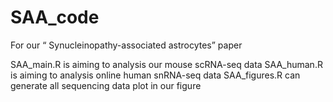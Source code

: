 # SAA_code
For our “ Synucleinopathy-associated astrocytes” paper

SAA_main.R is aiming to analysis our mouse scRNA-seq data
SAA_human.R is aiming to analysis online human snRNA-seq data
SAA_figures.R can generate all sequencing data plot in our figure
